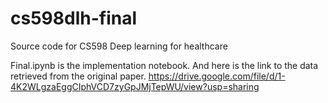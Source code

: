 # cs598dlh-final
Source code for CS598 Deep learning for healthcare

Final.ipynb is the implementation notebook.
And here is the link to the data retrieved from the original paper.
https://drive.google.com/file/d/1-4K2WLgzaEggCIphVCD7zyGpJMjTepWU/view?usp=sharing
